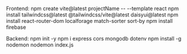 Frontend:
npm create vite@latest projectName -- --template react
npm install tailwindcss@latest @tailwindcss/vite@latest daisyui@latest
npm install react-router-dom localforage match-sorter sort-by
npm install firebase

Backend:
npm init -y
npm i express cors mongodb dotenv
npm install -g nodemon
nodemon index.js